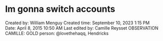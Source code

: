 # Im gonna switch accounts

Created by: William Menguy
Created time: September 10, 2023 1:15 PM
Date: April 8, 2015 10:50 AM
Last edited by: Camille Reysset
OBSERVATION CAMILLE: GOLD
person: @lovethehaqq, Hendricks